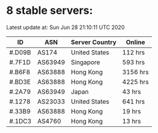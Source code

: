 # 8 stable servers:

Latest update at: Sun Jun 28 21:10:11 UTC 2020

| ID | ASN | Server Country | Online |
| -- | --- | -------------- | ------ |
| #.D09B | AS174 | United States | 112 hrs |
| #.7F1D | AS63949 | Singapore | 593 hrs |
| #.B6F8 | AS63888 | Hong Kong | 3156 hrs |
| #.BD3E | AS63888 | Hong Kong | 4225 hrs |
| #.2A79 | AS63949 | Japan | 43 hrs |
| #.1278 | AS23033 | United States | 641 hrs |
| #.33B9 | AS63888 | Hong Kong | 19 hrs |
| #.1DC3 | AS4760 | Hong Kong | 13 hrs |

